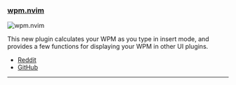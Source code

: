 <h3 id="wpm.nvim">
  <a href="#wpm.nvim">
    <span class="icon-text">
      <span class="icon">
        <i class="fa-solid fa-book"></i>
      </span>
    </span>
    <span>wpm.nvim</span>
  </a>
</h3>

![wpm.nvim](https://user-images.githubusercontent.com/506592/215453029-729e4fcf-f24c-47ea-b03e-7333736794cc.png)

This new plugin calculates your WPM as you type in insert mode, and provides a few functions for displaying your WPM in 
other UI plugins.

- [Reddit](https://www.reddit.com/r/neovim/comments/10md4xu/wpmnvim_words_per_minute_tracker/)
- [GitHub](https://github.com/jcdickinson/wpm.nvim)

---
